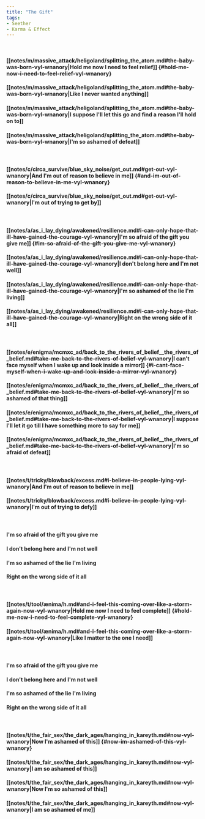 ```yaml
---
title: "The Gift"
tags:
- Seether
- Karma & Effect
---
```

&nbsp;
#### [[notes/m/massive_attack/heligoland/splitting_the_atom.md#the-baby-was-born-vyl-wnanory|Hold me now I need to feel relief]] {#hold-me-now-i-need-to-feel-relief-vyl-wnanory}
#### [[notes/m/massive_attack/heligoland/splitting_the_atom.md#the-baby-was-born-vyl-wnanory|Like I never wanted anything]]
#### [[notes/m/massive_attack/heligoland/splitting_the_atom.md#the-baby-was-born-vyl-wnanory|I suppose I'll let this go and find a reason I'll hold on to]]
#### [[notes/m/massive_attack/heligoland/splitting_the_atom.md#the-baby-was-born-vyl-wnanory|I'm so ashamed of defeat]]
&nbsp;
#### [[notes/c/circa_survive/blue_sky_noise/get_out.md#get-out-vyl-wnanory|And I'm out of reason to believe in me]] {#and-im-out-of-reason-to-believe-in-me-vyl-wnanory}
#### [[notes/c/circa_survive/blue_sky_noise/get_out.md#get-out-vyl-wnanory|I'm out of trying to get by]]
&nbsp;
#### [[notes/a/as_i_lay_dying/awakened/resilience.md#i-can-only-hope-that-ill-have-gained-the-courage-vyl-wnanory|I'm so afraid of the gift you give me]] {#im-so-afraid-of-the-gift-you-give-me-vyl-wnanory}
#### [[notes/a/as_i_lay_dying/awakened/resilience.md#i-can-only-hope-that-ill-have-gained-the-courage-vyl-wnanory|I don't belong here and I'm not well]]
#### [[notes/a/as_i_lay_dying/awakened/resilience.md#i-can-only-hope-that-ill-have-gained-the-courage-vyl-wnanory|I'm so ashamed of the lie I'm living]]
#### [[notes/a/as_i_lay_dying/awakened/resilience.md#i-can-only-hope-that-ill-have-gained-the-courage-vyl-wnanory|Right on the wrong side of it all]]
&nbsp;
#### [[notes/e/enigma/mcmxc_ad/back_to_the_rivers_of_belief__the_rivers_of_belief.md#take-me-back-to-the-rivers-of-belief-vyl-wnanory|I can't face myself when I wake up and look inside a mirror]] {#i-cant-face-myself-when-i-wake-up-and-look-inside-a-mirror-vyl-wnanory}
#### [[notes/e/enigma/mcmxc_ad/back_to_the_rivers_of_belief__the_rivers_of_belief.md#take-me-back-to-the-rivers-of-belief-vyl-wnanory|I'm so ashamed of that thing]]
#### [[notes/e/enigma/mcmxc_ad/back_to_the_rivers_of_belief__the_rivers_of_belief.md#take-me-back-to-the-rivers-of-belief-vyl-wnanory|I suppose I'll let it go till I have something more to say for me]]
#### [[notes/e/enigma/mcmxc_ad/back_to_the_rivers_of_belief__the_rivers_of_belief.md#take-me-back-to-the-rivers-of-belief-vyl-wnanory|I'm so afraid of defeat]]
&nbsp;
#### [[notes/t/tricky/blowback/excess.md#i-believe-in-people-lying-vyl-wnanory|And I'm out of reason to believe in me]]
#### [[notes/t/tricky/blowback/excess.md#i-believe-in-people-lying-vyl-wnanory|I'm out of trying to defy]]
&nbsp;
#### I'm so afraid of the gift you give me
#### I don't belong here and I'm not well
#### I'm so ashamed of the lie I'm living
#### Right on the wrong side of it all
&nbsp;
#### [[notes/t/tool/ænima/h.md#and-i-feel-this-coming-over-like-a-storm-again-now-vyl-wnanory|Hold me now I need to feel complete]] {#hold-me-now-i-need-to-feel-complete-vyl-wnanory}
#### [[notes/t/tool/ænima/h.md#and-i-feel-this-coming-over-like-a-storm-again-now-vyl-wnanory|Like I matter to the one I need]]
&nbsp;
#### I'm so afraid of the gift you give me
#### I don't belong here and I'm not well
#### I'm so ashamed of the lie I'm living
#### Right on the wrong side of it all
&nbsp;
#### [[notes/t/the_fair_sex/the_dark_ages/hanging_in_kareyth.md#now-vyl-wnanory|Now I'm ashamed of this]] {#now-im-ashamed-of-this-vyl-wnanory}
#### [[notes/t/the_fair_sex/the_dark_ages/hanging_in_kareyth.md#now-vyl-wnanory|I am so ashamed of this]]
#### [[notes/t/the_fair_sex/the_dark_ages/hanging_in_kareyth.md#now-vyl-wnanory|Now I'm so ashamed of this]]
#### [[notes/t/the_fair_sex/the_dark_ages/hanging_in_kareyth.md#now-vyl-wnanory|I am so ashamed of me]]
